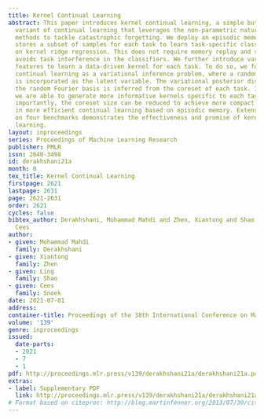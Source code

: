 ```yaml
---
title: Kernel Continual Learning
abstract: This paper introduces kernel continual learning, a simple but effective
  variant of continual learning that leverages the non-parametric nature of kernel
  methods to tackle catastrophic forgetting. We deploy an episodic memory unit that
  stores a subset of samples for each task to learn task-specific classifiers based
  on kernel ridge regression. This does not require memory replay and systematically
  avoids task interference in the classifiers. We further introduce variational random
  features to learn a data-driven kernel for each task. To do so, we formulate kernel
  continual learning as a variational inference problem, where a random Fourier basis
  is incorporated as the latent variable. The variational posterior distribution over
  the random Fourier basis is inferred from the coreset of each task. In this way,
  we are able to generate more informative kernels specific to each task, and, more
  importantly, the coreset size can be reduced to achieve more compact memory, resulting
  in more efficient continual learning based on episodic memory. Extensive evaluation
  on four benchmarks demonstrates the effectiveness and promise of kernels for continual
  learning.
layout: inproceedings
series: Proceedings of Machine Learning Research
publisher: PMLR
issn: 2640-3498
id: derakhshani21a
month: 0
tex_title: Kernel Continual Learning
firstpage: 2621
lastpage: 2631
page: 2621-2631
order: 2621
cycles: false
bibtex_author: Derakhshani, Mohammad Mahdi and Zhen, Xiantong and Shao, Ling and Snoek,
  Cees
author:
- given: Mohammad Mahdi
  family: Derakhshani
- given: Xiantong
  family: Zhen
- given: Ling
  family: Shao
- given: Cees
  family: Snoek
date: 2021-07-01
address:
container-title: Proceedings of the 38th International Conference on Machine Learning
volume: '139'
genre: inproceedings
issued:
  date-parts:
  - 2021
  - 7
  - 1
pdf: http://proceedings.mlr.press/v139/derakhshani21a/derakhshani21a.pdf
extras:
- label: Supplementary PDF
  link: http://proceedings.mlr.press/v139/derakhshani21a/derakhshani21a-supp.pdf
# Format based on citeproc: http://blog.martinfenner.org/2013/07/30/citeproc-yaml-for-bibliographies/
---
```

